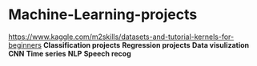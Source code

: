 # Machine-Learning-projects
https://www.kaggle.com/m2skills/datasets-and-tutorial-kernels-for-beginners
__Classification projects__
__Regression projects__
__Data visulization__
__CNN__
__Time series__
__NLP__
__Speech recog__
